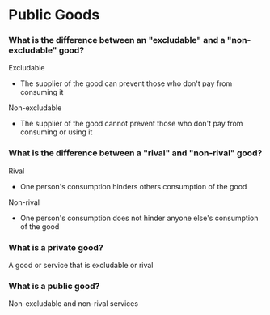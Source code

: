# Public Goods

### What is the difference between an "excludable" and a "non-excludable" good?

Excludable
- The supplier of the good can prevent those who don't pay from consuming it

Non-excludable
- The supplier of the good cannot prevent those who don't pay from consuming or using it

### What is the difference between a "rival" and "non-rival" good?

Rival
- One person's consumption hinders others consumption of the good

Non-rival
- One person's consumption does not hinder anyone else's consumption of the good

### What is a private good?

A good or service that is excludable or rival

### What is a public good?

Non-excludable and non-rival services

